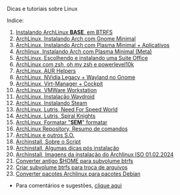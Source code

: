 Dicas e tutoriais sobre Linux

Indice:

01) [Instalando ArchLinux **BASE**, em BTRFS](https://elppans.github.io/doc-linux/archLinux_instalacao_base_btrfs)  
02) [ArchLinux, Instalando Arch com Gnome Minimal](https://elppans.github.io/doc-linux/archlinux_gnome_minimal)  
03) [ArchLinux, Instalando Arch com Plasma Minimal + Aplicativos](https://elppans.github.io/doc-linux/archlinux_plasma_minimal)  
04) [Archlinux, Instalando Arch com Plasma Minimal (Meta)](https://elppans.github.io/doc-linux/archlinux_plasma_meta)  
05) [ArchLinux, Escolhendo e instalando uma Suite Office](https://elppans.github.io/doc-linux/archlinux_suite_office)  
06) [ArchLinux com zsh, oh my zsh e powerlevel10k](https://elppans.github.io/doc-linux/archlinux_zsh_ohmyzsh_powerlevel10k)  
07) [ArchLinux, AUR Helpers](https://elppans.github.io/doc-linux/archlinux_aur_helpers)  
08) [ArchLinux, NVidia Legacy + Wayland no Gnome](https://elppans.github.io/doc-linux/archlinux_nvidia_legacy_wayland_gnome)  
09) [ArchLinux, Virt-Manager + Cockpit](https://elppans.github.io/doc-linux/archlinux_virt-manager_cockpit)   
10) [ArchLinux, VMWare Workstation](https://elppans.github.io/doc-linux/archlinux_vmware-workstation)  
11) [ArchLinux, Instalação Waydroid](https://elppans.github.io/doc-linux/archlinux_instalacao_waydroid)    
12) [ArchLinux, Instalando Steam](https://elppans.github.io/doc-linux/archlinux_steam)  
13) [ArchLinux, Lutris, Need For Speed World](https://elppans.github.io/doc-linux/arch_lutris_nfs)  
14) [ArchLinux, Lutris, Spiral Knights](https://elppans.github.io/doc-linux/arch_lutris_spiralknights)  
15) [ArchLinux, Formatar "**SEM**" formatar](https://elppans.github.io/doc-linux/archlinux_formatar_sem_formatar)  
16) [ArchLinux Repository, Resumo de comandos](https://elppans.github.io/doc-linux/archlinux_repository_resumo_de_comandos)  
17) [ArchLinux e outros S.O.](https://elppans.github.io/doc-linux/archlinux_e_outros_sistemas_operacionais)  
18) [Archinstall, Sobre o Script](https://elppans.github.io/doc-linux/archinstall_script)  
19) [Archinstall, Algumas dicas pós instalação](https://elppans.github.io/doc-linux/archinstall_tips_pos_inst)  
20) [Archinstall, Imagens da instalação do Archlinux ISO 01.02.2024](https://elppans.github.io/doc-linux/archinstall_img_archlinux-2024.02.01-x86_64)  
21) [Converter antigo $HOME para subvolume btrfs](https://elppans.github.io/doc-linux/converter_antigo_home_para_subvolume_btrfs)  
22) [Criar subvolume btrfs para troca de arquivos](https://elppans.github.io/doc-linux/criar_subvolume_btrfs_para_troca)  
23) [Converter pacotes Archlinux para pacotes Debian](https://elppans.github.io/doc-linux/aur_para_deb)  




* Para comentários e sugestões, [clique aqui](https://github.com/elppans/doc-linux/issues)  
